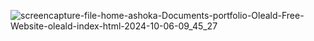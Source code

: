 ![screencapture-file-home-ashoka-Documents-portfolio-Oleald-Free-Website-oleald-index-html-2024-10-06-09_45_27](https://github.com/user-attachments/assets/21998a85-9f0a-49b0-8024-409e1c408f02)
